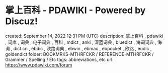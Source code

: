 # 掌上百科 - PDAWIKI - Powered by Discuz!

created: September 14, 2022 12:31 PM (UTC)
description: 掌上百科 , pdawiki , 词库 , 词典 , 电子词典 , 百科 , mdict , anki , 深蓝词典 , bluedict , 海词词典 , 海词 , dict.cn , ebdic , 欧路词典 , ebwin , ebmac , ebpocket , 欧路 , eudic , goldendict
folder: BOOKMRKS-MTHRFCKR / REFERENCE-MTHRFCKR / Grammer / Spelling / Etc
tags: abbreviations, etc
url: https://www.pdawiki.com/forum